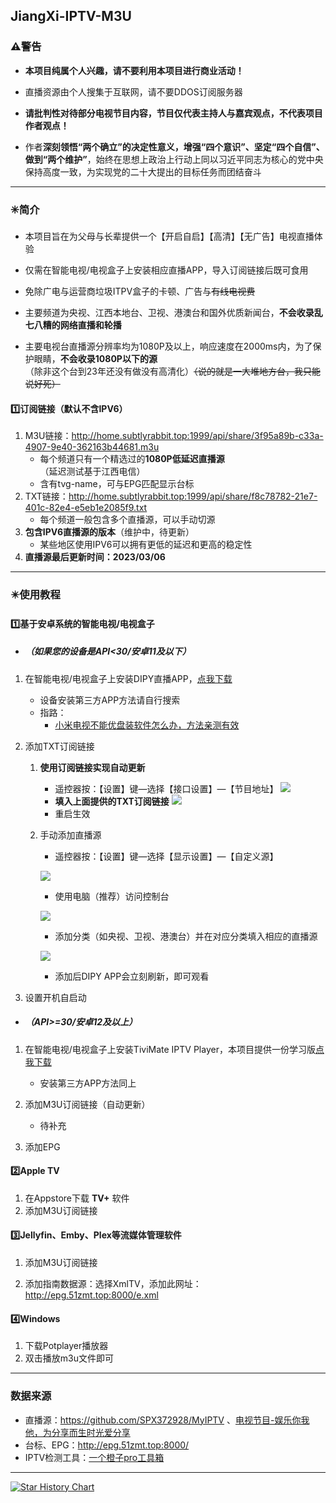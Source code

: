 ## JiangXi-IPTV-M3U

### ⚠️警告

- **本项目纯属个人兴趣，请不要利用本项目进行商业活动！**

- 直播资源由个人搜集于互联网，请不要DDOS订阅服务器

- **请批判性对待部分电视节目内容，节目仅代表主持人与嘉宾观点，不代表项目作者观点！**
- 作者**深刻领悟“两个确立”的决定性意义，增强“四个意识”、坚定“四个自信”、做到“两个维护”**，始终在思想上政治上行动上同以习近平同志为核心的党中央保持高度一致，为实现党的二十大提出的目标任务而团结奋斗

---

### ✳️简介

- 本项目旨在为父母与长辈提供一个【开启自启】【高清】【无广告】电视直播体验

- 仅需在智能电视/电视盒子上安装相应直播APP，导入订阅链接后既可食用

- 免除广电与运营商垃圾ITPV盒子的卡顿、广告与~~有线电视费~~

- 主要频道为央视、江西本地台、卫视、港澳台和国外优质新闻台，**不会收录乱七八糟的网络直播和轮播**

- 主要电视台直播源分辨率均为1080P及以上，响应速度在2000ms内，为了保护眼睛，**不会收录1080P以下的源**（除非这个台到23年还没有做没有高清化）~~（说的就是一大堆地方台，我只能说好死）~~


#### 1️⃣订阅链接（默认不含IPV6）

1. M3U链接：http://home.subtlyrabbit.top:1999/api/share/3f95a89b-c33a-4907-9e40-362163b44681.m3u
   - 每个频道只有一个精选过的**1080P低延迟直播源**（延迟测试基于江西电信）
   - 含有tvg-name，可与EPG匹配显示台标
2. TXT链接：http://home.subtlyrabbit.top:1999/api/share/f8c78782-21e7-401c-82e4-e5eb1e2085f9.txt
   - 每个频道一般包含多个直播源，可以手动切源
3. **包含IPV6直播源的版本**（维护中，待更新）
   - 某些地区使用IPV6可以拥有更低的延迟和更高的稳定性
4. **直播源最后更新时间：2023/03/06**


---


### ✴️使用教程

#### 1️⃣基于安卓系统的智能电视/电视盒子
- ##### （如果您的设备是API<30/安卓11及以下）


1. 在智能电视/电视盒子上安装DIPY直播APP，[点我下载](https://github.com/subtlyrabbit/JiangXi-IPTV-M3U/releases)

   - 设备安装第三方APP方法请自行搜索
   - 指路：
     - [小米电视不能优盘装软件怎么办，方法亲测有效]( https://weibo.com/3185567812/MlZ7uD0dG)
   
2. 添加TXT订阅链接
   1. **使用订阅链接实现自动更新**
      
      - 遥控器按：【设置】键—选择【接口设置】—【节目地址】
      ![](https://imghost.subtlyrabbit.top//images%E8%87%AA%E5%8A%A8%E6%B7%BB%E5%8A%A0%E7%9B%B4%E6%92%AD%E6%BA%901.jpg)
      - **填入上面提供的TXT订阅链接**
      ![](https://imghost.subtlyrabbit.top//imagesScreenshot_2023-03-05-10-23-16-078_com.player.diyp2020.jpg)
      - 重启生效
      
   2. 手动添加直播源
      - 遥控器按：【设置】键—选择【显示设置】—【自定义源】
   
       ![](https://imghost.subtlyrabbit.top//images%E6%89%8B%E5%8A%A8%E6%B7%BB%E5%8A%A0%E7%9B%B4%E6%92%AD%E6%BA%901.jpg)
   
      - 使用电脑（推荐）访问控制台
   
       ![](https://imghost.subtlyrabbit.top//images%E6%89%8B%E5%8A%A8%E6%B7%BB%E5%8A%A0%E7%9B%B4%E6%92%AD%E6%BA%902.jpg)
   
      - 添加分类（如央视、卫视、港澳台）并在对应分类填入相应的直播源
   
      ![](https://imghost.subtlyrabbit.top//images%E6%89%8B%E5%8A%A8%E6%B7%BB%E5%8A%A0%E7%9B%B4%E6%92%AD%E6%BA%903.png)
      - 添加后DIPY APP会立刻刷新，即可观看
   
3.  设置开机自启动

- ##### （API>=30/安卓12及以上）

1. 在智能电视/电视盒子上安装TiviMate IPTV Player，本项目提供一份学习版[点我下载](https://github.com/subtlyrabbit/JiangXi-IPTV-M3U/releases)

   - 安装第三方APP方法同上
2. 添加M3U订阅链接（自动更新）
   - 待补充
3. 添加EPG

#### 2️⃣Apple TV

1. 在Appstore下载 **TV+** 软件
2. 添加M3U订阅链接

#### 3️⃣Jellyfin、Emby、Plex等流媒体管理软件
1. 添加M3U订阅链接

2. 添加指南数据源：选择XmlTV，添加此网址：http://epg.51zmt.top:8000/e.xml

#### 4️⃣Windows

1. 下载Potplayer播放器
2. 双击播放m3u文件即可

---

### 数据来源

- 直播源：https://github.com/SPX372928/MyIPTV 、[电视节目-娱乐你我他，为分享而生时光爱分享](https://blog.wemtime.com/dszb)
- 台标、EPG：http://epg.51zmt.top:8000/
- IPTV检测工具：[一个橙子pro工具箱](https://github.com/biancangming/wtv/wiki/一个橙子pro工具箱使用指南)

---

[![Star History Chart](https://api.star-history.com/svg?repos=subtlyrabbit/JiangXi-IPTV-M3U&type=Date)](https://star-history.com/#subtlyrabbit/JiangXi-IPTV-M3U)
